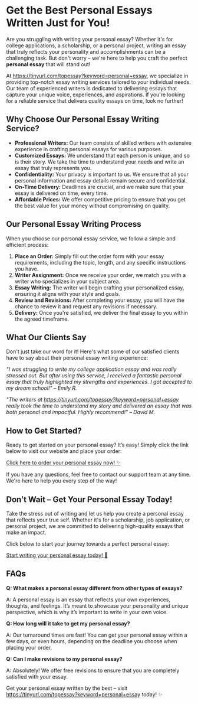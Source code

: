 # Get the Best Personal Essays Written Just for You!

Are you struggling with writing your personal essay? Whether it's for college applications, a scholarship, or a personal project, writing an essay that truly reflects your personality and accomplishments can be a challenging task. But don't worry – we're here to help you craft the perfect **personal essay** that will stand out!

At https://tinyurl.com/topessay?keyword=personal+essay, we specialize in providing top-notch essay writing services tailored to your individual needs. Our team of experienced writers is dedicated to delivering essays that capture your unique voice, experiences, and aspirations. If you're looking for a reliable service that delivers quality essays on time, look no further!

## Why Choose Our Personal Essay Writing Service?

- **Professional Writers:** Our team consists of skilled writers with extensive experience in crafting personal essays for various purposes.
- **Customized Essays:** We understand that each person is unique, and so is their story. We take the time to understand your needs and write an essay that truly represents you.
- **Confidentiality:** Your privacy is important to us. We ensure that all your personal information and essay details remain secure and confidential.
- **On-Time Delivery:** Deadlines are crucial, and we make sure that your essay is delivered on time, every time.
- **Affordable Prices:** We offer competitive pricing to ensure that you get the best value for your money without compromising on quality.

## Our Personal Essay Writing Process

When you choose our personal essay service, we follow a simple and efficient process:

1. **Place an Order:** Simply fill out the order form with your essay requirements, including the topic, length, and any specific instructions you have.
2. **Writer Assignment:** Once we receive your order, we match you with a writer who specializes in your subject area.
3. **Essay Writing:** The writer will begin crafting your personalized essay, ensuring it aligns with your style and goals.
4. **Review and Revisions:** After completing your essay, you will have the chance to review it and request any revisions if necessary.
5. **Delivery:** Once you're satisfied, we deliver the final essay to you within the agreed timeframe.

## What Our Clients Say

Don't just take our word for it! Here's what some of our satisfied clients have to say about their personal essay writing experience:

_"I was struggling to write my college application essay and was really stressed out. But after using this service, I received a fantastic personal essay that truly highlighted my strengths and experiences. I got accepted to my dream school!" – Emily R._

_"The writers at https://tinyurl.com/topessay?keyword=personal+essay really took the time to understand my story and delivered an essay that was both personal and impactful. Highly recommend!" – David M._

## How to Get Started?

Ready to get started on your personal essay? It’s easy! Simply click the link below to visit our website and place your order:

[Click here to order your personal essay now! ✨](https://tinyurl.com/topessay?keyword=personal+essay)

If you have any questions, feel free to contact our support team at any time. We're here to help you every step of the way!

## Don’t Wait – Get Your Personal Essay Today!

Take the stress out of writing and let us help you create a personal essay that reflects your true self. Whether it's for a scholarship, job application, or personal project, we are committed to delivering high-quality essays that make an impact.

Click below to start your journey towards a perfect personal essay:

[Start writing your personal essay today! 📝](https://tinyurl.com/topessay?keyword=personal+essay)

## FAQs

**Q: What makes a personal essay different from other types of essays?**

A: A personal essay is an essay that reflects your own experiences, thoughts, and feelings. It’s meant to showcase your personality and unique perspective, which is why it’s important to write in your own voice.

**Q: How long will it take to get my personal essay?**

A: Our turnaround times are fast! You can get your personal essay within a few days, or even hours, depending on the deadline you choose when placing your order.

**Q: Can I make revisions to my personal essay?**

A: Absolutely! We offer free revisions to ensure that you are completely satisfied with your essay.

Get your personal essay written by the best – visit https://tinyurl.com/topessay?keyword=personal+essay today! ✨
